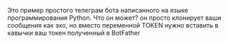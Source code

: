 Это пример простого телеграм бота написанного на языке программирования Python.
Что он может?
он просто клонирует ваши сообщения как эхо, но вместо  переменной TOKEN нужно вставить в кавычки ваш токен полученный в BotFather
